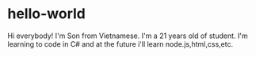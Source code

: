 # hello-world
Hi everybody!
I'm Son from Vietnamese. I'm a 21 years old of student. I'm learning to code in C# and at the future i'll learn node.js,html,css,etc.
